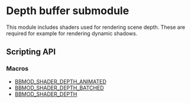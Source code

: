 # Depth buffer submodule
This module includes shaders used for rendering scene depth. These are required
for example for rendering dynamic shadows.

## Scripting API
### Macros
* [BBMOD_SHADER_DEPTH_ANIMATED](./BBMOD_SHADER_DEPTH_ANIMATED.html)
* [BBMOD_SHADER_DEPTH_BATCHED](./BBMOD_SHADER_DEPTH_BATCHED.html)
* [BBMOD_SHADER_DEPTH](./BBMOD_SHADER_DEPTH.html)
